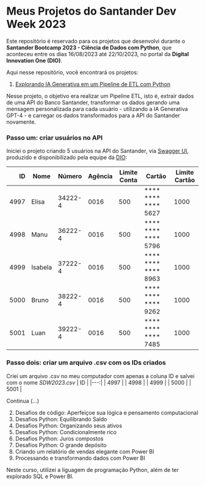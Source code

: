 # Meus Projetos do Santander Dev Week 2023

Este repositório é reservado para os projetos que desenvolvi durante o **Santander Bootcamp 2023 - Ciência de Dados com Python**, que aconteceu entre os dias 16/08/2023 até 22/10/2023, no portal da **Digital Innovation One (DIO)**.

Aqui nesse repositório, você encontrará os projetos:

1. [Explorando IA Generativa em um Pipeline de ETL com Python](ia-generativa-pipeline-etl.py)

Nesse projeto, o objetivo era realizar um Pipeline ETL, isto é, extrair dados de uma API do Banco Santander, transformar os dados gerando uma mensagem personalizada para cada usuário - utilizando a IA Generativa GPT-4 - e carregar os dados transformados para a API do Santander novamente.

### Passo um: criar usuários no API
Iniciei o projeto criando 5 usuários na API do Santander, via [Swagger UI](https://sdw-2023-prd.up.railway.app/swagger-ui/index.html#/Users%20Controller/findById), produzido e disponibilizado pela equipe da [DIO](https://www.dio.me/):

| ID | Nome | Número | Agência | Limite Conta | Cartão | Limite Cartão |
|---:|------|--------|---------|--------------|--------|---------------|
| 4997 | Elisa | 34222-4 | 0016 | 500 | **** **** **** 5627 | 1000 |
| 4998 | Manu | 36222-4 | 0016 | 500 | **** **** **** 5796 | 1000 |
| 4999 | Isabela | 37222-4 | 0016 | 500 | **** **** **** 8963 | 1000 |
| 5000 | Bruno | 38222-4 | 0016 | 500 | **** **** **** 9262 | 1000 |
| 5001 | Luan | 39222-4 | 0016 | 500 | **** **** **** 7485 | 1000 |

### Passo dois: criar um arquivo .csv com os IDs criados
Criei um arquivo .csv no meu computador com apenas a coluna ID e salvei com o nome _SDW2023.csv_
| ID |
|---:|
| 4997 |
| 4998 |
| 4999 |
| 5000 |
| 5001 |

Continua (...)

2. Desafios de código: Aperfeiçoe sua lógica e pensamento computacional
3. Desafios Python: Equilibrando Saldo
4. Desafios Python: Organizando seus ativos
5. Desafios Python: Condicionalmente rico
6. Desafios Python: Juros compostos
7. Desafios Python: O grande depósito
8. Criando um relatório de vendas elegante com Power BI
9. Processando e transformando dados com Power BI

Neste curso, utilizei a liguagem de programação Python, além de ter explorado SQL e Power BI.
